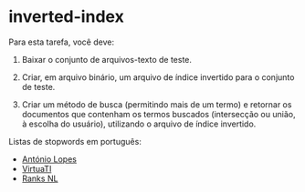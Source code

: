 # inverted-index

Para esta tarefa, você deve:

1) Baixar o conjunto de arquivos-texto de teste.

2) Criar, em arquivo binário, um arquivo de índice invertido para o conjunto de teste.

3) Criar um método de busca (permitindo mais de um termo) e retornar os documentos que contenham os termos buscados (intersecção ou união, à escolha do usuário), utilizando o arquivo de índice invertido.

Listas de stopwords em português:

- [António Lopes](https://gist.github.com/alopes/5358189)
- [VirtuaTI](https://virtuati.com.br/cliente/knowledgebase/25/Lista-de-StopWords.html)
- [Ranks NL](https://www.ranks.nl/stopwords/portuguese)
